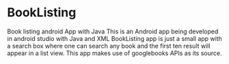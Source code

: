 # BookListing
Book listing android App with Java
This is an Android app being developed in android studio with Java and XML
BookListing app is just a small app with a search box where one can search any book
and the first ten result will appear in a list view.
This app makes use of googlebooks APIs as its source.
